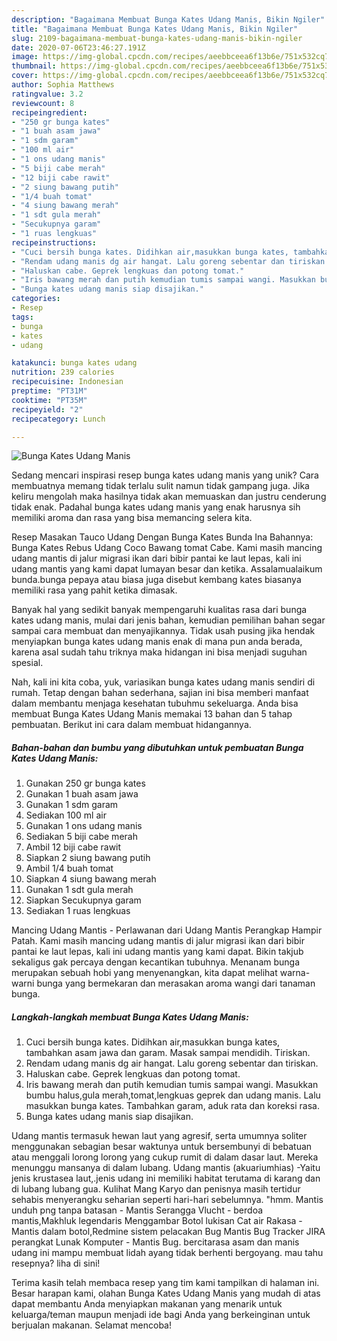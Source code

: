 ```yaml
---
description: "Bagaimana Membuat Bunga Kates Udang Manis, Bikin Ngiler"
title: "Bagaimana Membuat Bunga Kates Udang Manis, Bikin Ngiler"
slug: 2109-bagaimana-membuat-bunga-kates-udang-manis-bikin-ngiler
date: 2020-07-06T23:46:27.191Z
image: https://img-global.cpcdn.com/recipes/aeebbceea6f13b6e/751x532cq70/bunga-kates-udang-manis-foto-resep-utama.jpg
thumbnail: https://img-global.cpcdn.com/recipes/aeebbceea6f13b6e/751x532cq70/bunga-kates-udang-manis-foto-resep-utama.jpg
cover: https://img-global.cpcdn.com/recipes/aeebbceea6f13b6e/751x532cq70/bunga-kates-udang-manis-foto-resep-utama.jpg
author: Sophia Matthews
ratingvalue: 3.2
reviewcount: 8
recipeingredient:
- "250 gr bunga kates"
- "1 buah asam jawa"
- "1 sdm garam"
- "100 ml air"
- "1 ons udang manis"
- "5 biji cabe merah"
- "12 biji cabe rawit"
- "2 siung bawang putih"
- "1/4 buah tomat"
- "4 siung bawang merah"
- "1 sdt gula merah"
- "Secukupnya garam"
- "1 ruas lengkuas"
recipeinstructions:
- "Cuci bersih bunga kates. Didihkan air,masukkan bunga kates, tambahkan asam jawa dan garam. Masak sampai mendidih. Tiriskan."
- "Rendam udang manis dg air hangat. Lalu goreng sebentar dan tiriskan."
- "Haluskan cabe. Geprek lengkuas dan potong tomat."
- "Iris bawang merah dan putih kemudian tumis sampai wangi. Masukkan bumbu halus,gula merah,tomat,lengkuas geprek dan udang manis. Lalu masukkan bunga kates. Tambahkan garam, aduk rata dan koreksi rasa."
- "Bunga kates udang manis siap disajikan."
categories:
- Resep
tags:
- bunga
- kates
- udang

katakunci: bunga kates udang 
nutrition: 239 calories
recipecuisine: Indonesian
preptime: "PT31M"
cooktime: "PT35M"
recipeyield: "2"
recipecategory: Lunch

---
```



![Bunga Kates Udang Manis](https://img-global.cpcdn.com/recipes/aeebbceea6f13b6e/751x532cq70/bunga-kates-udang-manis-foto-resep-utama.jpg)

Sedang mencari inspirasi resep bunga kates udang manis yang unik? Cara membuatnya memang tidak terlalu sulit namun tidak gampang juga. Jika keliru mengolah maka hasilnya tidak akan memuaskan dan justru cenderung tidak enak. Padahal bunga kates udang manis yang enak harusnya sih memiliki aroma dan rasa yang bisa memancing selera kita.

Resep Masakan Tauco Udang Dengan Bunga Kates Bunda Ina Bahannya: Bunga Kates Rebus Udang Coco Bawang tomat Cabe. Kami masih mancing udang mantis di jalur migrasi ikan dari bibir pantai ke laut lepas, kali ini udang mantis yang kami dapat lumayan besar dan ketika. Assalamualaikum bunda.bunga pepaya atau biasa juga disebut kembang kates biasanya memiliki rasa yang pahit ketika dimasak.

Banyak hal yang sedikit banyak mempengaruhi kualitas rasa dari bunga kates udang manis, mulai dari jenis bahan, kemudian pemilihan bahan segar sampai cara membuat dan menyajikannya. Tidak usah pusing jika hendak menyiapkan bunga kates udang manis enak di mana pun anda berada, karena asal sudah tahu triknya maka hidangan ini bisa menjadi suguhan spesial.


Nah, kali ini kita coba, yuk, variasikan bunga kates udang manis sendiri di rumah. Tetap dengan bahan sederhana, sajian ini bisa memberi manfaat dalam membantu menjaga kesehatan tubuhmu sekeluarga. Anda bisa membuat Bunga Kates Udang Manis memakai 13 bahan dan 5 tahap pembuatan. Berikut ini cara dalam membuat hidangannya.

<!--inarticleads1-->

##### Bahan-bahan dan bumbu yang dibutuhkan untuk pembuatan Bunga Kates Udang Manis:

1. Gunakan 250 gr bunga kates
1. Gunakan 1 buah asam jawa
1. Gunakan 1 sdm garam
1. Sediakan 100 ml air
1. Gunakan 1 ons udang manis
1. Sediakan 5 biji cabe merah
1. Ambil 12 biji cabe rawit
1. Siapkan 2 siung bawang putih
1. Ambil 1/4 buah tomat
1. Siapkan 4 siung bawang merah
1. Gunakan 1 sdt gula merah
1. Siapkan Secukupnya garam
1. Sediakan 1 ruas lengkuas


Mancing Udang Mantis - Perlawanan dari Udang Mantis Perangkap Hampir Patah. Kami masih mancing udang mantis di jalur migrasi ikan dari bibir pantai ke laut lepas, kali ini udang mantis yang kami dapat. Bikin takjub sekaligus gak percaya dengan kecantikan tubuhnya. Menanam bunga merupakan sebuah hobi yang menyenangkan, kita dapat melihat warna-warni bunga yang bermekaran dan merasakan aroma wangi dari tanaman bunga. 

<!--inarticleads2-->

##### Langkah-langkah membuat Bunga Kates Udang Manis:

1. Cuci bersih bunga kates. Didihkan air,masukkan bunga kates, tambahkan asam jawa dan garam. Masak sampai mendidih. Tiriskan.
1. Rendam udang manis dg air hangat. Lalu goreng sebentar dan tiriskan.
1. Haluskan cabe. Geprek lengkuas dan potong tomat.
1. Iris bawang merah dan putih kemudian tumis sampai wangi. Masukkan bumbu halus,gula merah,tomat,lengkuas geprek dan udang manis. Lalu masukkan bunga kates. Tambahkan garam, aduk rata dan koreksi rasa.
1. Bunga kates udang manis siap disajikan.


Udang mantis termasuk hewan laut yang agresif, serta umumnya soliter menggunakan sebagian besar waktunya untuk bersembunyi di bebatuan atau menggali lorong lorong yang cukup rumit di dalam dasar laut. Mereka menunggu mansanya di dalam lubang. Udang mantis (akuariumhias) -Yaitu jenis krustasea laut,.jenis udang ini memiliki habitat terutama di karang dan di lubang lubang gua. Kulihat Mang Karyo dan penisnya masih tertidur sehabis menyerangku seharian seperti hari-hari sebelumnya. &#34;hmm. Mantis unduh png tanpa batasan - Mantis Serangga Vlucht - berdoa mantis,Makhluk legendaris Menggambar Botol lukisan Cat air Rakasa - Mantis dalam botol,Redmine sistem pelacakan Bug Mantis Bug Tracker JIRA perangkat Lunak Komputer - Mantis Bug. bercitarasa asam dan manis udang ini mampu membuat lidah ayang tidak berhenti bergoyang. mau tahu resepnya? liha di sini! 

Terima kasih telah membaca resep yang tim kami tampilkan di halaman ini. Besar harapan kami, olahan Bunga Kates Udang Manis yang mudah di atas dapat membantu Anda menyiapkan makanan yang menarik untuk keluarga/teman maupun menjadi ide bagi Anda yang berkeinginan untuk berjualan makanan. Selamat mencoba!
